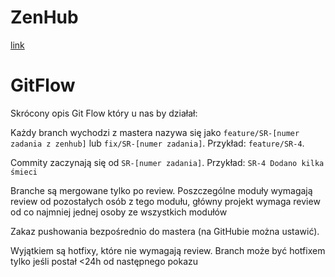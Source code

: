 # ZenHub
[link](https://app.zenhub.com/workspaces/smart-river-5e6290ba0815ca1065d21c9f/board?repos=245463746)
# GitFlow
Skrócony opis Git Flow który u nas by działał:

Każdy branch wychodzi z mastera nazywa się jako `feature/SR-[numer zadania z
zenhub]` lub `fix/SR-[numer zadania]`. Przykład: `feature/SR-4`.

Commity zaczynają się od `SR-[numer zadania]`. Przykład:
`SR-4 Dodano kilka śmieci`

Branche są mergowane tylko po review. Poszczególne moduły wymagają review od pozostałych osób z tego modułu, główny projekt wymaga review od co najmniej jednej osoby ze wszystkich modułów

Zakaz pushowania bezpośrednio do mastera (na GitHubie można ustawić).

Wyjątkiem są hotfixy, które nie wymagają review. Branch może być hotfixem tylko jeśli postał <24h od następnego pokazu
